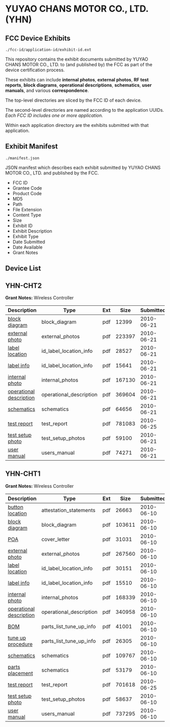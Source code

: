 # YUYAO CHANS MOTOR CO., LTD. (YHN)
## FCC Device Exhibits

```
./fcc-id/application-id/exhibit-id.ext
```

This repository contains the exhibit documents submitted by YUYAO CHANS MOTOR CO., LTD. to (and published by) the FCC as part of the device certification process.

These exhibits can include **internal photos**, **external photos**, **RF test reports**, **block diagrams**, **operational descriptions**, **schematics**, **user manuals**, and various **correspondence**.

The top-level directories are sliced by the FCC ID of each device.

The second-level directories are named according to the application UUIDs. *Each FCC ID includes one or more application.*

Within each application directory are the exhibits submitted with that application. 

## Exhibit Manifest

```
./manifest.json
```

JSON manifest which describes each exhibit submitted by YUYAO CHANS MOTOR CO., LTD. and published by the FCC.

- FCC ID
- Grantee Code
- Product Code
- MD5
- Path
- File Extension
- Content Type
- Size
- Exhibit ID
- Exhibit Description
- Exhibit Type
- Date Submitted
- Date Available
- Grant Notes

## Device List
## YHN-CHT2
**Grant Notes:** Wireless Controller

| Description | Type | Ext | Size | Submitted | Available |
| ----------- | ---- | --- | ---- | --------- | --------- |
| [block diagram](YHN-CHT2/e9de4413b9caab4869f4be994591a04e/1299345.pdf) | block_diagram | pdf | 12399 | 2010-06-21 | 2010-06-25 |
| [external photo](YHN-CHT2/e9de4413b9caab4869f4be994591a04e/1299347.pdf) | external_photos | pdf | 223397 | 2010-06-21 | 2010-06-25 |
| [label location](YHN-CHT2/e9de4413b9caab4869f4be994591a04e/1299349.pdf) | id_label_location_info | pdf | 28527 | 2010-06-21 | 2010-06-25 |
| [label info](YHN-CHT2/e9de4413b9caab4869f4be994591a04e/1299350.pdf) | id_label_location_info | pdf | 15641 | 2010-06-21 | 2010-06-25 |
| [internal photo](YHN-CHT2/e9de4413b9caab4869f4be994591a04e/1299348.pdf) | internal_photos | pdf | 167130 | 2010-06-21 | 2010-06-25 |
| [operational description](YHN-CHT2/e9de4413b9caab4869f4be994591a04e/1299352.pdf) | operational_description | pdf | 369604 | 2010-06-21 | 2010-06-25 |
| [schematics](YHN-CHT2/e9de4413b9caab4869f4be994591a04e/1299346.pdf) | schematics | pdf | 64656 | 2010-06-21 | 2010-06-25 |
| [test report](YHN-CHT2/e9de4413b9caab4869f4be994591a04e/1301773.pdf) | test_report | pdf | 781083 | 2010-06-25 | 2010-06-25 |
| [test setup photo](YHN-CHT2/e9de4413b9caab4869f4be994591a04e/1299353.pdf) | test_setup_photos | pdf | 59100 | 2010-06-21 | 2010-06-25 |
| [user manual](YHN-CHT2/e9de4413b9caab4869f4be994591a04e/1299351.pdf) | users_manual | pdf | 74271 | 2010-06-21 | 2010-06-25 |
## YHN-CHT1
**Grant Notes:** Wireless Controller

| Description | Type | Ext | Size | Submitted | Available |
| ----------- | ---- | --- | ---- | --------- | --------- |
| [button location](YHN-CHT1/8b7fc4adca37c4a50bdd94504a304073/1293508.pdf) | attestation_statements | pdf | 26663 | 2010-06-10 | 2010-06-10 |
| [block diagram](YHN-CHT1/8b7fc4adca37c4a50bdd94504a304073/1293506.pdf) | block_diagram | pdf | 103611 | 2010-06-10 | 2010-06-10 |
| [POA](YHN-CHT1/8b7fc4adca37c4a50bdd94504a304073/1293514.pdf) | cover_letter | pdf | 31031 | 2010-06-10 | 2010-06-10 |
| [external photo](YHN-CHT1/8b7fc4adca37c4a50bdd94504a304073/1293510.pdf) | external_photos | pdf | 267560 | 2010-06-10 | 2010-06-10 |
| [label location](YHN-CHT1/8b7fc4adca37c4a50bdd94504a304073/1293512.pdf) | id_label_location_info | pdf | 30151 | 2010-06-10 | 2010-06-10 |
| [label info](YHN-CHT1/8b7fc4adca37c4a50bdd94504a304073/1293513.pdf) | id_label_location_info | pdf | 15510 | 2010-06-10 | 2010-06-10 |
| [internal photo](YHN-CHT1/8b7fc4adca37c4a50bdd94504a304073/1293511.pdf) | internal_photos | pdf | 168339 | 2010-06-10 | 2010-06-10 |
| [operational description](YHN-CHT1/8b7fc4adca37c4a50bdd94504a304073/1293516.pdf) | operational_description | pdf | 340958 | 2010-06-10 | 2010-06-10 |
| [BOM](YHN-CHT1/8b7fc4adca37c4a50bdd94504a304073/1293507.pdf) | parts_list_tune_up_info | pdf | 41001 | 2010-06-10 | 2010-06-10 |
| [tune up procedure](YHN-CHT1/8b7fc4adca37c4a50bdd94504a304073/1293527.pdf) | parts_list_tune_up_info | pdf | 26305 | 2010-06-10 | 2010-06-10 |
| [schematics](YHN-CHT1/8b7fc4adca37c4a50bdd94504a304073/1293509.pdf) | schematics | pdf | 109767 | 2010-06-10 | 2010-06-10 |
| [parts placement](YHN-CHT1/8b7fc4adca37c4a50bdd94504a304073/1293517.pdf) | schematics | pdf | 53179 | 2010-06-10 | 2010-06-10 |
| [test report](YHN-CHT1/8b7fc4adca37c4a50bdd94504a304073/1301772.pdf) | test_report | pdf | 701618 | 2010-06-25 | 2010-06-10 |
| [test setup photo](YHN-CHT1/8b7fc4adca37c4a50bdd94504a304073/1293518.pdf) | test_setup_photos | pdf | 58637 | 2010-06-10 | 2010-06-10 |
| [user manual](YHN-CHT1/8b7fc4adca37c4a50bdd94504a304073/1293530.pdf) | users_manual | pdf | 737295 | 2010-06-10 | 2010-06-10 |
